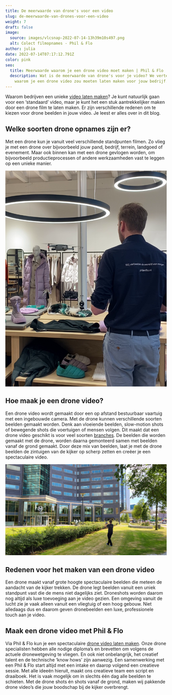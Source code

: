 ```yaml
---
title: De meerwaarde van drone's voor een video
slug: de-meerwaarde-van-drones-voor-een-video
weight: 7
draft: false
image:
  source: images/vlcsnap-2022-07-14-13h39m10s497.png
  alt: Colect filmopnames - Phil & Flo
author: julia
date: 2022-07-14T07:17:12.791Z
color: pink
seo:
  title: Meerwaarde waarom je een drone video moet maken | Phil & Flo
  description: Wat is de meerwaarde van drone's voor je video? We vertellen je
    waarom je een drone video zou moeten laten maken voor jouw bedrijf.
---
```

Waarom bedrijven een unieke [video laten maken](https://www.philenflo.nl/oplossingen/video-laten-maken/)? Je kunt natuurlijk gaan voor een ‘standaard’ video, maar je kunt het een stuk aantrekkelijker maken door een drone film te laten maken. Er zijn verschillende redenen om te kiezen voor drone beelden in jouw video. Je leest er alles over in dit blog. 

## Welke soorten drone opnames zijn er?

Met een drone kun je vanuit veel verschillende standpunten filmen. Zo vlieg je met een drone over bijvoorbeeld jouw pand, bedrijf, terrein, landgoed of evenement. Maar ook binnen kan met een drone gevlogen worden, om bijvoorbeeld productieprocessen of andere werkzaamheden vast te leggen op een unieke manier. 

![Colect filmopnames - Phil & Flo](images/vlcsnap-2022-07-14-13h39m10s497.png)

## Hoe maak je een drone video?

Een drone video wordt gemaakt door een op afstand bestuurbaar vaartuig met een ingebouwde camera. Met de drone kunnen verschillende soorten beelden gemaakt worden. Denk aan vloeiende beelden, slow-motion shots of bewegende shots die voertuigen of mensen volgen. Dit maakt dat een drone video geschikt is voor veel soorten [branches](https://www.philenflo.nl/branches/). De beelden die worden gemaakt met de drone, worden daarna gemonteerd samen met beelden vanaf de grond gemaakt. Door deze mix van beelden, laat je met de drone beelden de zintuigen van de kijker op scherp zetten en creëer je een spectaculaire video. 

![XpertHR filmopnames - Phil & Flo](images/1db1b0fa-fb95-42f8-98f5-fcb2e89ab505.jpg)

## Redenen voor het maken van een drone video

Een drone maakt vanaf grote hoogte spectaculaire beelden die meteen de aandacht van de kijker trekken. De drone legt beelden vanuit een uniek standpunt vast die de mens niet dagelijks ziet. Droneshots worden daarom nog altijd als luxe toevoeging aan je video gezien. Een omgeving vanuit de lucht zie je vaak alleen vanuit een vliegtuig of een hoog gebouw. Niet alledaags dus en daarom geven dronebeelden een luxe, professionele touch aan je video. 

## Maak een drone video met Phil & Flo

Via Phil & Flo kun je een spectaculaire [drone video laten maken](https://www.philenflo.nl/drone-video-laten-maken/). Onze drone specialisten hebben alle nodige diploma’s en brevetten om volgens de actuele dronewetgeving te vliegen. En ook niet onbelangrijk, het creatief talent en de technische ‘know hows’ zijn aanwezig. Een samenwerking met een Phil & Flo start altijd met een intake en daarop volgend een creatieve sessie. Met alle ideeën hieruit, maakt ons creatieve team een script en draaiboek. Het is vaak mogelijk om in slechts één dag alle beelden te schieten. Met de drone shots én shots vanaf de grond, maken wij pakkende drone video’s die jouw boodschap bij de kijker overbrengt.